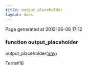 ```yaml
---
title: output_placeholder
layout: docs
---
```


<div class="bottom_right_note">Page generated at 2012-06-08 17:12</div>
<h3><span class="minor">function</span> output_placeholder</h3>

output_placeholder(<a href="/docs/any.html">any</a>)
<p></p>

<p><span class="extra_minor">Term#16</span></p>
